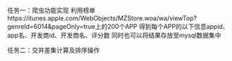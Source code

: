 任务一：爬虫功能实现
利用榜单https://itunes.apple.com/WebObjects/MZStore.woa/wa/viewTop?genreId=6014&pageOnly=true上的200个APP
得到每个APP的以下信息appid、app名、开发商id、开发商名、评分数
同时也可以将结果存放至mysql数据集中

任务二：交并差集计算及排序操作
